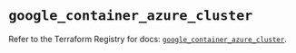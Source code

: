 # `google_container_azure_cluster`

Refer to the Terraform Registry for docs: [`google_container_azure_cluster`](https://registry.terraform.io/providers/hashicorp/google/6.14.1/docs/resources/container_azure_cluster).
